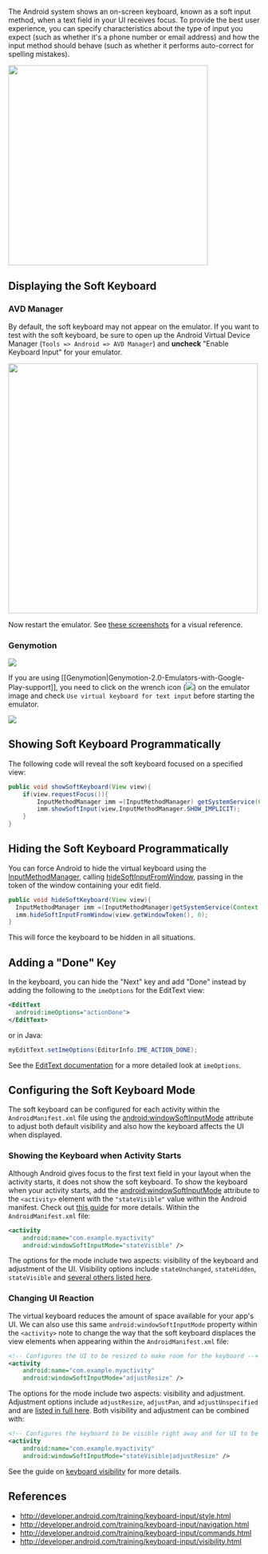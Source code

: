 The Android system shows an on-screen keyboard, known as a soft input method, when a text field in your UI receives focus. To provide the best user experience, you can specify characteristics about the type of input you expect (such as whether it's a phone number or email address) and how the input method should behave (such as whether it performs auto-correct for spelling mistakes).

<img src="http://i.imgur.com/vIMWbX9.png" width="400" />

## Displaying the Soft Keyboard

### AVD Manager

By default, the soft keyboard may not appear on the emulator. If you want to test with the soft keyboard, be sure to open up the Android Virtual Device Manager (`Tools => Android => AVD Manager`) and **uncheck** "Enable Keyboard Input" for your emulator. 

<img src="http://i.imgur.com/hlPAVYG.png" width="500" /> 

Now restart the emulator. See [these screenshots](http://imgur.com/a/kf1s9) for a visual reference.

### Genymotion

<img src="http://imgur.com/SIIyVMc.png">

If you are using [[Genymotion|Genymotion-2.0-Emulators-with-Google-Play-support]], you need to click on the wrench icon (<img src="https://imgur.com/HRxr9Sm.png"/>) on the emulator image and check `Use virtual keyboard for text input` before starting the emulator.

<img src="http://imgur.com/xNxupXW.png"/>

## Showing Soft Keyboard Programmatically 

The following code will reveal the soft keyboard focused on a specified view:

```java
public void showSoftKeyboard(View view){
    if(view.requestFocus()){
        InputMethodManager imm =(InputMethodManager) getSystemService(Context.INPUT_METHOD_SERVICE);
        imm.showSoftInput(view,InputMethodManager.SHOW_IMPLICIT);
    }
}
```

## Hiding the Soft Keyboard Programmatically

You can force Android to hide the virtual keyboard using the [InputMethodManager](http://developer.android.com/reference/android/view/inputmethod/InputMethodManager.html), calling [hideSoftInputFromWindow](http://developer.android.com/reference/android/view/inputmethod/InputMethodManager.html#hideSoftInputFromWindow%28android.os.IBinder,%20int%29), passing in the token of the window containing your edit field.

```java
public void hideSoftKeyboard(View view){
  InputMethodManager imm =(InputMethodManager)getSystemService(Context.INPUT_METHOD_SERVICE);
  imm.hideSoftInputFromWindow(view.getWindowToken(), 0);
}
```

This will force the keyboard to be hidden in all situations. 

## Adding a "Done" Key

In the keyboard, you can hide the "Next" key and add "Done" instead by adding the following to the `imeOptions` for the EditText view:

```xml
<EditText
  android:imeOptions="actionDone">
</EditText>
```

or in Java:

```java
myEditText.setImeOptions(EditorInfo.IME_ACTION_DONE);
```

See the [EditText documentation](http://developer.android.com/reference/android/widget/TextView.html#attr_android%3aimeActionLabel) for a more detailed look at `imeOptions`.

## Configuring the Soft Keyboard Mode

The soft keyboard can be configured for each activity within the `AndroidManifest.xml` file using the [android:windowSoftInputMode](http://developer.android.com/guide/topics/manifest/activity-element.html#wsoft) attribute to adjust both default visibility and also how the keyboard affects the UI when displayed. 

### Showing the Keyboard when Activity Starts

Although Android gives focus to the first text field in your layout when the activity starts, it does not show the soft keyboard. To show the keyboard when your activity starts, add the [android:windowSoftInputMode](http://developer.android.com/guide/topics/manifest/activity-element.html#wsoft) attribute to the `<activity>` element with the `"stateVisible"` value within the Android manifest. Check out [this guide](http://developer.android.com/training/keyboard-input/visibility.html#ShowOnStart) for more details. Within the `AndroidManifest.xml` file:

```xml
<activity
    android:name="com.example.myactivity"
    android:windowSoftInputMode="stateVisible" />
```

The options for the mode include two aspects: visibility of the keyboard and adjustment of the UI. Visibility options include `stateUnchanged`, `stateHidden`, `stateVisible` and [several others listed here](http://developer.android.com/guide/topics/manifest/activity-element.html#wsoft).

### Changing UI Reaction

The virtual keyboard reduces the amount of space available for your app's UI. We can also use this same `android:windowSoftInputMode` property within the `<activity>` note to change the way that the soft keyboard displaces the view elements when appearing within the `AndroidManifest.xml` file:

```xml
<!-- Configures the UI to be resized to make room for the keyboard -->
<activity
    android:name="com.example.myactivity"
    android:windowSoftInputMode="adjustResize" />
```

The options for the mode include two aspects: visibility and adjustment. Adjustment options include `adjustResize`, `adjustPan`, and `adjustUnspecified` and are [listed in full here](
http://developer.android.com/guide/topics/manifest/activity-element.html#wsoft). Both visibility and adjustment can be combined with:

```xml
<!-- Configures the keyboard to be visible right away and for UI to be resized when shown -->
<activity
    android:name="com.example.myactivity"
    android:windowSoftInputMode="stateVisible|adjustResize" />
```

See the guide on [keyboard visibility](http://developer.android.com/training/keyboard-input/visibility.html) for more details.

## References

 * <http://developer.android.com/training/keyboard-input/style.html>
 * <http://developer.android.com/training/keyboard-input/navigation.html>
 * <http://developer.android.com/training/keyboard-input/commands.html>
 * <http://developer.android.com/training/keyboard-input/visibility.html>